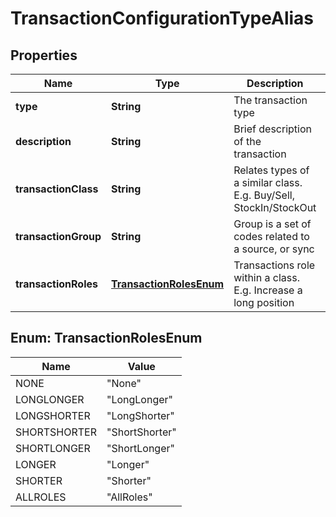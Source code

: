 

# TransactionConfigurationTypeAlias

## Properties

Name | Type | Description | Notes
------------ | ------------- | ------------- | -------------
**type** | **String** | The transaction type | 
**description** | **String** | Brief description of the transaction | 
**transactionClass** | **String** | Relates types of a similar class. E.g. Buy/Sell, StockIn/StockOut | 
**transactionGroup** | **String** | Group is a set of codes related to a source, or sync | 
**transactionRoles** | [**TransactionRolesEnum**](#TransactionRolesEnum) | Transactions role within a class. E.g. Increase a long position | 



## Enum: TransactionRolesEnum

Name | Value
---- | -----
NONE | &quot;None&quot;
LONGLONGER | &quot;LongLonger&quot;
LONGSHORTER | &quot;LongShorter&quot;
SHORTSHORTER | &quot;ShortShorter&quot;
SHORTLONGER | &quot;ShortLonger&quot;
LONGER | &quot;Longer&quot;
SHORTER | &quot;Shorter&quot;
ALLROLES | &quot;AllRoles&quot;



